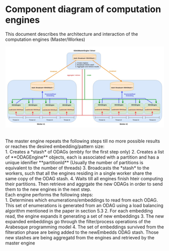 # Component diagram of computation engines

This document describes the architecture and interaction of the computation engines (Master/Workes)



<p align="center"> 
<img src="./resources/ClassDiag/Engines/ODAGs_Engines_relations.jpg" alt="Computation engines component diagram">
</p>


<br>
The master engine repeats the following steps till no more possible results or reaches the desired embedding/pattern size:
<br>
1. Creates a *stash* of ODAGs (embty for the first step only)
2. Creates a list of **ODAGEngine** objects, each is associated with a partition and has a unique idenifier **partitionId** (Usually the number of partitions is equivalent to the number of threads)
3. Broadcasts the *stash* to the workers, such that all the engines residing in a single worker share the same copy of the ODAG stash.
4. Waits till all engines finish hteir computing their partitions. Then retrieve and aggrgate the new ODAGs in order to send them to the new engines in the next step.

<br>
Each engine performs the following steps:
<br>
1. Determines which enumerations/embeddings to read from each ODAG. This set of enumerations is generated from an ODAG using a load balancing algorithm mentioned in the paper in section 5.3
2. For each embedding read, the engine expands it generating a set of new embeddings
3. The new expanded embeddings go through the filter/process operations of the Arabesque programming model
4. The set of embeddings survived from the filteration phase are being added to the newEmbedds ODAG stash. Those new stashes are being aggregatd from the engines and retrieved by the master engine
